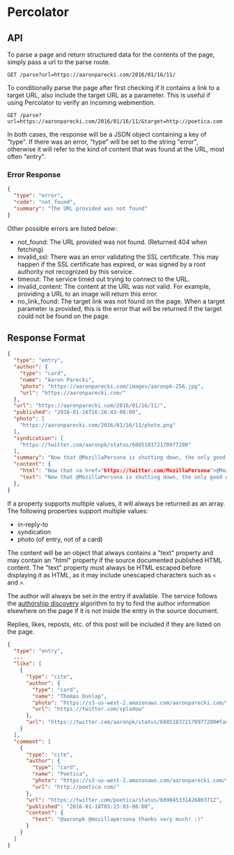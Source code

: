 Percolator
==========

API
---

To parse a page and return structured data for the contents of the page, simply pass a url to the parse route.

```
GET /parse?url=https://aaronparecki.com/2016/01/16/11/
```

To conditionally parse the page after first checking if it contains a link to a target URL, also include the target URL as a parameter. This is useful if using Percolator to verify an incoming webmention.

```
GET /parse?url=https://aaronparecki.com/2016/01/16/11/&target=http://poetica.com
```

In both cases, the response will be a JSON object containing a key of "type". If there was an error, "type" will be set to the string "error", otherwise it will refer to the kind of content that was found at the URL, most often "entry".

### Error Response

```json
{
  "type": "error",
  "code": "not_found",
  "summary": "The URL provided was not found"
}
```

Other possible errors are listed below:

* not_found: The URL provided was not found. (Returned 404 when fetching)
* invalid_ssl: There was an error validating the SSL certificate. This may happen if the SSL certificate has expired, or was signed by a root authority not recognized by this service.
* timeout: The service timed out trying to connect to the URL.
* invalid_content: The content at the URL was not valid. For example, providing a URL to an image will return this error.
* no_link_found: The target link was not found on the page. When a target parameter is provided, this is the error that will be returned if the target could not be found on the page.


Response Format
---------------

```json
{
  "type": "entry",
  "author": {
  	"type": "card",
  	"name": "Aaron Parecki",
  	"photo": "https://aaronparecki.com/images/aaronpk-256.jpg",
  	"url": "https://aaronparecki.com/"
  },
  "url": "https://aaronparecki.com/2016/01/16/11/",
  "published": "2016-01-16T16:26:43-08:00",
  "photo": [
    "https://aaronparecki.com/2016/01/16/11/photo.png"
  ],
  "syndication": [
    "https://twitter.com/aaronpk/status/688518372170977280"
  ],
  "summary": "Now that @MozillaPersona is shutting down, the only good way to do email-based login is how @poetica does it.",
  "content": {
    "html": "Now that <a href="https://twitter.com/MozillaPersona">@MozillaPersona</a> is shutting down, the only good way to do email-based login is how <a href="https://twitter.com/poetica">@poetica</a> does it.",
    "text": "Now that @MozillaPersona is shutting down, the only good way to do email-based login is how @poetica does it."
  },
}
```

If a property supports multiple values, it will always be returned as an array. The following properties support multiple values:

* in-reply-to
* syndication
* photo (of entry, not of a card)

The content will be an object that always contains a "text" property and may contain an "html" property if the source documented published HTML content. The "text" property must always be HTML escaped before displaying it as HTML, as it may include unescaped characters such as `<` and `>`.

The author will always be set in the entry if available. The service follows the [authorship discovery](http://indiewebcamp.com/authorship) algorithm to try to find the author information elsewhere on the page if it is not inside the entry in the source document.

Replies, likes, reposts, etc. of this post will be included if they are listed on the page.

```json
{
  "type": "entry",
  ...
  "like": [
    {
      "type": "cite",
      "author": {
        "type": "card",
        "name": "Thomas Dunlap",
        "photo": "https://s3-us-west-2.amazonaws.com/aaronparecki.com/twitter.com/9055c458a67762637c0071006b16c78f25cb610b224dbc98f48961d772faff4d.jpeg",
        "url": "https://twitter.com/spladow"
      },
      "url": "https://twitter.com/aaronpk/status/688518372170977280#favorited-by-16467582"
    }
  ],
  "comment": [
    {
      "type": "cite",
      "author": {
        "type": "card",
        "name": "Poetica",
        "photo": "https://s3-us-west-2.amazonaws.com/aaronparecki.com/twitter.com/192664bb706b2998ed42a50a860490b6aa1bb4926b458ba293b4578af599aa6f.png",
        "url": "http://poetica.com/"
      },
      "url": "https://twitter.com/poetica/status/689045331426803712",
      "published": "2016-01-18T03:23:03-08:00",
      "content": {
        "text": "@aaronpk @mozillapersona thanks very much! :)"
      }
    }
  ]
}

```

